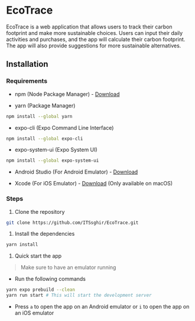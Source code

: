 # EcoTrace

EcoTrace is a web application that allows users to track their carbon footprint and make more sustainable choices. Users can input their daily activities and purchases, and the app will calculate their carbon footprint. The app will also provide suggestions for more sustainable alternatives.

## Installation

### Requirements

- npm (Node Package Manager) - [Download](https://www.npmjs.com/get-npm)

- yarn (Package Manager)

```bash
npm install --global yarn
```

- expo-cli (Expo Command Line Interface)

```bash
npm install --global expo-cli
```

- expo-system-ui (Expo System UI)

```bash
npm install --global expo-system-ui
```

- Android Studio (For Android Emulator) - [Download](https://developer.android.com/studio)

- Xcode (For iOS Emulator) - [Download](https://developer.apple.com/xcode) (Only available on macOS)

### Steps

1. Clone the repository

```bash
git clone https://github.com/ITSsghir/EcoTrace.git
```

1. Install the dependencies

```bash
yarn install
```

1. Quick start the app

> Make sure to have an emulator running

- Run the following commands

```bash
yarn expo prebuild --clean
yarn run start # This will start the development server
```

- Press `a` to open the app on an Android emulator or `i` to open the app on an iOS emulator
